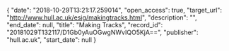 {
  "date": "2018-10-29T13:21:17.259014", 
  "open_access": true, 
  "target_url": "http://www.hull.ac.uk/esig/makingtracks.html", 
  "description": "", 
  "end_date": null, 
  "title": "Making Tracks", 
  "record_id": "20181029T132117/D1Gb0yAuOGwgNWvIQO5KjA==", 
  "publisher": "hull.ac.uk", 
  "start_date": null
}


